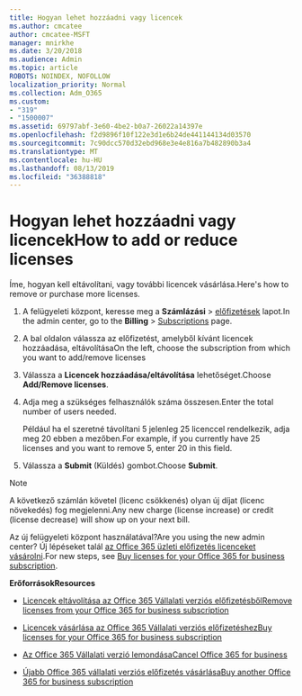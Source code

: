 ```yaml
---
title: Hogyan lehet hozzáadni vagy licencek
ms.author: cmcatee
author: cmcatee-MSFT
manager: mnirkhe
ms.date: 3/20/2018
ms.audience: Admin
ms.topic: article
ROBOTS: NOINDEX, NOFOLLOW
localization_priority: Normal
ms.collection: Adm_O365
ms.custom:
- "319"
- "1500007"
ms.assetid: 69797abf-3e60-4be2-b0a7-26022a14397e
ms.openlocfilehash: f2d9896f10f122e3d1e6b24de441144134d03570
ms.sourcegitcommit: 7c90dcc570d32ebd968e3e4e816a7b482890b3a4
ms.translationtype: MT
ms.contentlocale: hu-HU
ms.lasthandoff: 08/13/2019
ms.locfileid: "36388818"
---
```

# <a name="how-to-add-or-reduce-licenses"></a><span data-ttu-id="7252d-102">Hogyan lehet hozzáadni vagy licencek</span><span class="sxs-lookup"><span data-stu-id="7252d-102">How to add or reduce licenses</span></span>

<span data-ttu-id="7252d-103">Íme, hogyan kell eltávolítani, vagy további licencek vásárlása.</span><span class="sxs-lookup"><span data-stu-id="7252d-103">Here's how to remove or purchase more licenses.</span></span>
  
1. <span data-ttu-id="7252d-104">A felügyeleti központ, keresse meg a **Számlázási** \> [előfizetések](https://go.microsoft.com/fwlink/p/?linkid=842054) lapot.</span><span class="sxs-lookup"><span data-stu-id="7252d-104">In the admin center, go to the **Billing** \> [Subscriptions](https://go.microsoft.com/fwlink/p/?linkid=842054) page.</span></span>

2. <span data-ttu-id="7252d-105">A bal oldalon válassza az előfizetést, amelyből kívánt licencek hozzáadása, eltávolítása</span><span class="sxs-lookup"><span data-stu-id="7252d-105">On the left, choose the subscription from which you want to add/remove licenses</span></span>

3. <span data-ttu-id="7252d-106">Válassza a **Licencek hozzáadása/eltávolítása** lehetőséget.</span><span class="sxs-lookup"><span data-stu-id="7252d-106">Choose **Add/Remove licenses**.</span></span>

4. <span data-ttu-id="7252d-107">Adja meg a szükséges felhasználók száma összesen.</span><span class="sxs-lookup"><span data-stu-id="7252d-107">Enter the total number of users needed.</span></span>

    <span data-ttu-id="7252d-108">Például ha el szeretné távolítani 5 jelenleg 25 licenccel rendelkezik, adja meg 20 ebben a mezőben.</span><span class="sxs-lookup"><span data-stu-id="7252d-108">For example, if you currently have 25 licenses and you want to remove 5, enter 20 in this field.</span></span>

5. <span data-ttu-id="7252d-109">Válassza a **Submit** (Küldés) gombot.</span><span class="sxs-lookup"><span data-stu-id="7252d-109">Choose **Submit**.</span></span>

> [!NOTE]
> <span data-ttu-id="7252d-110">A következő számlán követel (licenc csökkenés) olyan új díjat (licenc növekedés) fog megjelenni.</span><span class="sxs-lookup"><span data-stu-id="7252d-110">Any new charge (license increase) or credit (license decrease) will show up on your next bill.</span></span>

<span data-ttu-id="7252d-111">Az új felügyeleti központ használatával?</span><span class="sxs-lookup"><span data-stu-id="7252d-111">Are you using the new admin center?</span></span> <span data-ttu-id="7252d-112">Új lépéseket talál [az Office 365 üzleti előfizetés licenceket vásárolni](https://docs.microsoft.com/en-us/office365/admin/subscriptions-and-billing/buy-licenses).</span><span class="sxs-lookup"><span data-stu-id="7252d-112">For new steps, see [Buy licenses for your Office 365 for business subscription](https://docs.microsoft.com/en-us/office365/admin/subscriptions-and-billing/buy-licenses).</span></span>

 <span data-ttu-id="7252d-113">**Erőforrások**</span><span class="sxs-lookup"><span data-stu-id="7252d-113">**Resources**</span></span>
  
- [<span data-ttu-id="7252d-114">Licencek eltávolítása az Office 365 Vállalati verziós előfizetésből</span><span class="sxs-lookup"><span data-stu-id="7252d-114">Remove licenses from your Office 365 for business subscription</span></span>](https://docs.microsoft.com/en-us/office365/admin/subscriptions-and-billing/remove-licenses-from-subscription)

- [<span data-ttu-id="7252d-115">Licencek vásárlása az Office 365 Vállalati verziós előfizetéshez</span><span class="sxs-lookup"><span data-stu-id="7252d-115">Buy licenses for your Office 365 for business subscription</span></span>](https://docs.microsoft.com/en-us/office365/admin/subscriptions-and-billing/buy-licenses)

- [<span data-ttu-id="7252d-116">Az Office 365 Vállalati verzió lemondása</span><span class="sxs-lookup"><span data-stu-id="7252d-116">Cancel Office 365 for business</span></span>](https://docs.microsoft.com/en-us/office365/admin/subscriptions-and-billing/cancel-your-subscription)

- [<span data-ttu-id="7252d-117">Újabb Office 365 vállalati verziós előfizetés vásárlása</span><span class="sxs-lookup"><span data-stu-id="7252d-117">Buy another Office 365 for business subscription</span></span>](https://docs.microsoft.com/en-us/office365/admin/subscriptions-and-billing/buy-another-subscription)
